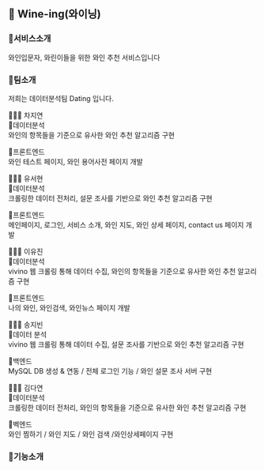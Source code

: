 ## 🍷 Wine-ing(와이닝)


### 🚩서비스소개

와인입문자, 와린이들을 위한 와인 추천 서비스입니다

### 🚩팀소개
저희는 데이터분석팀 Dating 입니다.

👩🏻‍💻 차지연</br>
📍데이터분석</br>
와인의 항목들을 기준으로 유사한 와인 추천 알고리즘 구현</br>

📍프론트엔드</br>
와인 테스트 페이지, 와인 용어사전 페이지 개발</br>

👩🏻‍💻 유서현</br>
📍데이터분석</br>
크롤링한 데이터 전처리, 설문 조사를 기반으로 와인 추천 알고리즘 구현</br>

📍프론트엔드</br>
메인페이지, 로그인, 서비스 소개, 와인 지도, 와인 상세 페이지, contact us 페이지 개발</br>

👩🏻‍💻 이유진</br>
📍데이터분석</br>
vivino 웹 크롤링 통해 데이터 수집, 와인의 항목들을 기준으로 유사한 와인 추천 알고리즘 구현</br>

📍프론트엔드</br>
나의 와인, 와인검색, 와인뉴스 페이지 개발</br>

👩🏻‍💻 송지빈</br>
📍데이터 분석</br>
vivino 웹 크롤링 통해 데이터 수집, 설문 조사를 기반으로 와인 추천 알고리즘 구현</br>

📍백엔드</br>
MySQL DB 생성 & 연동 / 전체 로그인 기능 / 와인 설문 조사 서버 구현</br>


👩🏻‍💻 김다연</br>
📍데이터분석</br>
크롤링한 데이터 전처리, 와인의 항목들을 기준으로 유사한 와인 추천 알고리즘 구현</br>

📍벡엔드</br>
와인 찜하기 / 와인 지도 / 와인 검색 /와인상세페이지 구현</br>


### 🚩기능소개
